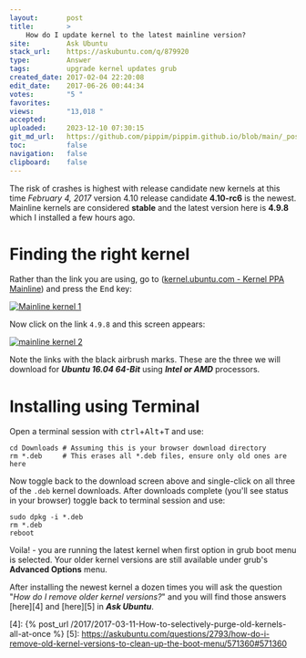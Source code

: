 ```yaml
---
layout:       post
title:        >
    How do I update kernel to the latest mainline version?
site:         Ask Ubuntu
stack_url:    https://askubuntu.com/q/879920
type:         Answer
tags:         upgrade kernel updates grub
created_date: 2017-02-04 22:20:08
edit_date:    2017-06-26 00:44:34
votes:        "5 "
favorites:    
views:        "13,018 "
accepted:     
uploaded:     2023-12-10 07:30:15
git_md_url:   https://github.com/pippim/pippim.github.io/blob/main/_posts/2017/2017-02-04-How-do-I-update-kernel-to-the-latest-mainline-version_.md
toc:          false
navigation:   false
clipboard:    false
---
```


The risk of crashes is highest with release candidate new kernels at this time *February 4, 2017* version 4.10 release candidate **4.10-rc6** is the newest. Mainline kernels are considered **stable** and the latest version here is **4.9.8** which I installed a few hours ago.

# Finding the right kernel

Rather than the link you are using, go to ([kernel.ubuntu.com - Kernel PPA Mainline][1]) and press the <kbd>End</kbd> key:

[![Mainline kernel 1][2]][2]

Now click on the link `4.9.8` and this screen appears:

[![mainline kernel 2][3]][3]

Note the links with the black airbrush marks. These are the three we will download for ***Ubuntu 16.04 64-Bit*** using ***Intel or AMD*** processors.

# Installing using Terminal

Open a terminal session with <kbd>ctrl</kbd>+<kbd>Alt</kbd>+<kbd>T</kbd> and use:

``` 
cd Downloads # Assuming this is your browser download directory
rm *.deb     # This erases all *.deb files, ensure only old ones are here
```

Now toggle back to the download screen above and single-click on all three of the `.deb` kernel downloads. After downloads complete (you'll see status in your browser) toggle back to terminal session and use:

``` 
sudo dpkg -i *.deb
rm *.deb
reboot
```

Voila! - you are running the latest kernel when first option in grub boot menu is selected. Your older kernel versions are still available under grub's **Advanced Options** menu.

After installing the newest kernel a dozen times you will ask the question "*How do I remove older kernel versions?*" and you will find those answers [here][4] and [here][5] in ***Ask Ubuntu***.


  [1]: http://kernel.ubuntu.com/~kernel-ppa/mainline/
  [2]: https://i.stack.imgur.com/0aGxt.png
  [3]: https://i.stack.imgur.com/BnsVG.png
  [4]: {% post_url /2017/2017-03-11-How-to-selectively-purge-old-kernels-all-at-once %}
  [5]: https://askubuntu.com/questions/2793/how-do-i-remove-old-kernel-versions-to-clean-up-the-boot-menu/571360#571360
